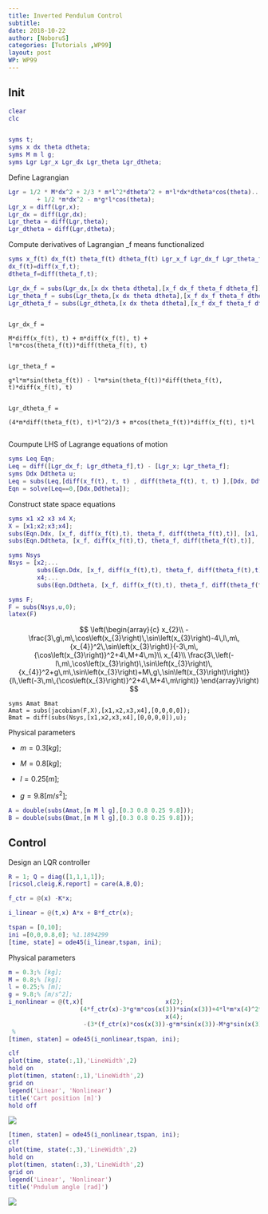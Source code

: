 ```yaml
---
title: Inverted Pendulum Control
subtitle:
date: 2018-10-22
author: [NoboruS]
categories: [Tutorials ,WP99]
layout: post
WP: WP99
---
```










## Init



```matlab
clear
clc


syms t;
syms x dx theta dtheta;
syms M m l g;
syms Lgr Lgr_x Lgr_dx Lgr_theta Lgr_dtheta;
```


Define Lagrangian



```matlab
Lgr = 1/2 * M*dx^2 + 2/3 * m*l^2*dtheta^2 + m*l*dx*dtheta*cos(theta)...
        + 1/2 *m*dx^2 - m*g*l*cos(theta);
Lgr_x = diff(Lgr,x);
Lgr_dx = diff(Lgr,dx);
Lgr_theta = diff(Lgr,theta);
Lgr_dtheta = diff(Lgr,dtheta);
```


Compute derivatives of Lagrangian _f means functionalized



```matlab
syms x_f(t) dx_f(t) theta_f(t) dtheta_f(t) Lgr_x_f Lgr_dx_f Lgr_theta_f Lgr_dtheta_f;
dx_f(t)=diff(x_f,t);
dtheta_f=diff(theta_f,t);

Lgr_dx_f = subs(Lgr_dx,[x dx theta dtheta],[x_f dx_f theta_f dtheta_f])
Lgr_theta_f = subs(Lgr_theta,[x dx theta dtheta],[x_f dx_f theta_f dtheta_f])
Lgr_dtheta_f = subs(Lgr_dtheta,[x dx theta dtheta],[x_f dx_f theta_f dtheta_f])
```




```
 
Lgr_dx_f =
 
M*diff(x_f(t), t) + m*diff(x_f(t), t) + l*m*cos(theta_f(t))*diff(theta_f(t), t)
 
 
Lgr_theta_f =
 
g*l*m*sin(theta_f(t)) - l*m*sin(theta_f(t))*diff(theta_f(t), t)*diff(x_f(t), t)
 
 
Lgr_dtheta_f =
 
(4*m*diff(theta_f(t), t)*l^2)/3 + m*cos(theta_f(t))*diff(x_f(t), t)*l
 

```


Coumpute LHS of Lagrange equations of motion



```matlab
syms Leq Eqn;
Leq = diff([Lgr_dx_f; Lgr_dtheta_f],t) - [Lgr_x; Lgr_theta_f];
syms Ddx Ddtheta u;
Leq = subs(Leq,[diff(x_f(t), t, t) , diff(theta_f(t), t, t) ],[Ddx, Ddtheta])-[u; 0];
Eqn = solve(Leq==0,[Ddx,Ddtheta]);
```


Construct state space equations



```matlab
syms x1 x2 x3 x4 X;
X = [x1;x2;x3;x4];
subs(Eqn.Ddx, [x_f, diff(x_f(t),t), theta_f, diff(theta_f(t),t)], [x1, x2, x3, x4]);
subs(Eqn.Ddtheta, [x_f, diff(x_f(t),t), theta_f, diff(theta_f(t),t)], [x1, x2, x3, x4]);

syms Nsys
Nsys = [x2;...
        subs(Eqn.Ddx, [x_f, diff(x_f(t),t), theta_f, diff(theta_f(t),t)], [x1, x2, x3, x4]);...
        x4;...
        subs(Eqn.Ddtheta, [x_f, diff(x_f(t),t), theta_f, diff(theta_f(t),t)], [x1, x2, x3, x4])];

syms F;
F = subs(Nsys,u,0);
latex(F)
```
$$
    \left(\begin{array}{c} x_{2}\\ -\frac{3\,g\,m\,\cos\left(x_{3}\right)\,\sin\left(x_{3}\right)-4\,l\,m\,{x_{4}}^2\,\sin\left(x_{3}\right)}{-3\,m\,{\cos\left(x_{3}\right)}^2+4\,M+4\,m}\\ x_{4}\\ \frac{3\,\left(-l\,m\,\cos\left(x_{3}\right)\,\sin\left(x_{3}\right)\,{x_{4}}^2+g\,m\,\sin\left(x_{3}\right)+M\,g\,\sin\left(x_{3}\right)\right)}{l\,\left(-3\,m\,{\cos\left(x_{3}\right)}^2+4\,M+4\,m\right)} \end{array}\right)
$$

```
syms Amat Bmat
Amat = subs(jacobian(F,X),[x1,x2,x3,x4],[0,0,0,0]);
Bmat = diff(subs(Nsys,[x1,x2,x3,x4],[0,0,0,0]),u);
```







Physical parameters


- $m = 0.3 [kg]$;


- $M = 0.8 [kg]$;


- $l = 0.25 [m]$;


- $g = 9.8 [m/s^2]$;



```matlab
A = double(subs(Amat,[m M l g],[0.3 0.8 0.25 9.8]));
B = double(subs(Bmat,[m M l g],[0.3 0.8 0.25 9.8]));
```



## Control


Design an LQR controller



```matlab
R = 1; Q = diag([1,1,1,1]);
[ricsol,cleig,K,report] = care(A,B,Q);

f_ctr = @(x) -K*x;

i_linear = @(t,x) A*x + B*f_ctr(x);

tspan = [0,10];
ini =[0,0,0.8,0]; %1.1894299
[time, state] = ode45(i_linear,tspan, ini);
```


Physical parameters



```matlab
m = 0.3;% [kg];
M = 0.8;% [kg];
l = 0.25;% [m];
g = 9.8;% [m/s^2];
i_nonlinear = @(t,x)[                       x(2);                                                               ...
                    (4*f_ctr(x)-3*g*m*cos(x(3))*sin(x(3))+4*l*m*x(4)^2*sin(x(3)))/(4*M+4*m-3*m*cos(x(3))^2);    ...
                                            x(4);                                                               ...
                     -(3*(f_ctr(x)*cos(x(3))-g*m*sin(x(3))-M*g*sin(x(3))+l*m*x(4)^2*cos(x(3))*sin(x(3))))/(l*(4*M+4*m-3*m*cos(x(3))^2))];
 %
[timen, staten] = ode45(i_nonlinear,tspan, ini);
```



```matlab
clf
plot(time, state(:,1),'LineWidth',2)
hold on
plot(timen, staten(:,1),'LineWidth',2)
grid on
legend('Linear', 'Nonlinear')
title('Cart position [m]')
hold off
```


![](./../../assets/imgs/WP99/P0002/Inverted_Pendulum_Control-md_01.png)


```matlab
[timen, staten] = ode45(i_nonlinear,tspan, ini);
clf
plot(time, state(:,3),'LineWidth',2)
hold on
plot(timen, staten(:,3),'LineWidth',2)
grid on
legend('Linear', 'Nonlinear')
title('Pndulum angle [rad]')
```


![](./../../assets/imgs/WP99/P0002/Inverted_Pendulum_Control-md_02.png)



